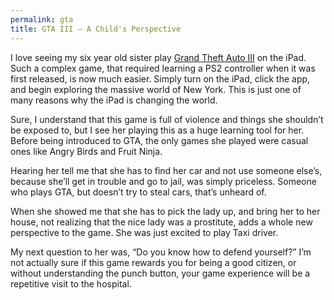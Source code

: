 ```yaml
---
permalink: gta
title: GTA III — A Child's Perspective
---
```


I love seeing my six year old sister play [Grand Theft Auto III][1] on the iPad. Such a complex game, that required learning a PS2 controller when it was first released, is now much easier. Simply turn on the iPad, click the app, and begin exploring the massive world of New York. This is just one of many reasons why the iPad is changing the world.

Sure, I understand that this game is full of violence and things she shouldn’t be exposed to, but I see her playing this as a huge learning tool for her. Before being introduced to GTA, the only games she played were casual ones like Angry Birds and Fruit Ninja.

Hearing her tell me that she has to find her car and not use someone else’s, because she’ll get in trouble and go to jail, was simply priceless. Someone who plays GTA, but doesn’t try to steal cars, that’s unheard of.

When she showed me that she has to pick the lady up, and bring her to her house, not realizing that the nice lady was a prostitute, adds a whole new perspective to the game. She was just excited to play Taxi driver.

My next question to her was, “Do you know how to defend yourself?” I’m not actually sure if this game rewards you for being a good citizen, or without understanding the punch button, your game experience will be a repetitive visit to the hospital.

[1]:	http://d.pr/qeoZ